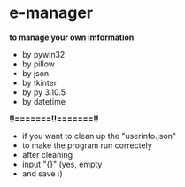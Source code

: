 # e-manager
**to manage your own imformation**

- by pywin32
- by pillow
- by json
- by tkinter
- by py 3.10.5
- by datetime

**!!=======!!=======!!**
- if you want to clean up the "userinfo.json"
- to make the program run correctely
- after cleaning
- input "{}" (yes, empty
- and save :)
